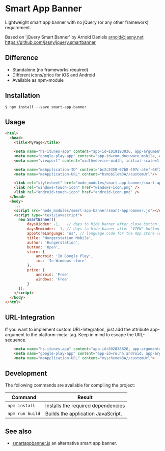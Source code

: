 Smart App Banner
================

Lightweight smart app banner with no jQuery (or any other framework) requirement.

Based on 'jQuery Smart Banner' by Arnold Daniels <arnold@jasny.net> https://github.com/jasny/jquery.smartbanner

## Difference

* Standalone (no frameworks required)
* Different icons/price for iOS and Android
* Available as npm-module

## Installation

`$ npm install --save smart-app-banner`


## Usage

```html
<html>
  <head>
    <title>MyPage</title>

    <meta name="hs-itunes-app" content="app-id=1019193036, app-argument=hsmobile%3A//customUrl">
    <meta name="google-play-app" content="app-id=com.docuware.mobile, app-argument=hsmobile%3A//customUrl">
    <meta name="viewport" content="width=device-width, initial-scale=1.0">

    <meta name="msApplication-ID" content="bc2c5350-67b8-497c-a5ef-68f28f70d3d1"/>
    <meta name="msApplication-URL" content="hsmobile%3A//customUrl"/>

    <link rel="stylesheet" href="node_modules/smart-app-banner/smart-app-banner.css" type="text/css" media="screen">
    <link rel="windows-touch-icon" href="windows-icon.png" />
    <link rel="android-touch-icon" href="android-icon.png" />
  </head>
  <body>
    ...
    <script src="node_modules/smart-app-banner/smart-app-banner.js"></script>
    <script type="text/javascript">
      new SmartBanner({
          daysHidden: -1,   // days to hide banner after close button is clicked (defaults to 15)
          daysReminder: -1, // days to hide banner after "VIEW" button is clicked (defaults to 90)
          appStoreLanguage: 'us', // language code for the App Store (defaults to user's browser language)
          title: 'Hungerstation Mobile',
          author: 'Hungerstation',
          button: 'Open',
          store: {
              android: 'In Google Play',
              ios: 'In Windows store'
          },
          price: {
              android: 'Free',
              windows: 'Free'
          }
      });
    </script>
  </body>
</html>
```

## URL-Integration

If you want to implement custom URL-Integration, just add the attribute app-argument to the platform-meta-tag. Keep in mind to escape the URL-sequence.
```html
    <meta name="hs-itunes-app" content="app-id=502838820, app-argument=myscheme%3A//customUrl">
    <meta name="google-play-app" content="app-id=ru.hh.android, app-argument=myscheme%3A//customUrl">
    <meta name="msApplication-URL" content="myscheme%3A//customUrl">
```

## Development

The following commands are available for compiling the project:

| Command | Result |
| ------- | ------ |
| `npm install` | Installs the required dependencies |
| `npm run build` | Builds the application JavaScript. |

## See also

* [smartappbanner.js](https://github.com/ain/smartbanner.js) an alternative smart app banner.
